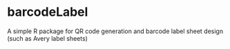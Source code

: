 # barcodeLabel
A simple R package for QR code generation and barcode label sheet design (such as Avery label sheets)

